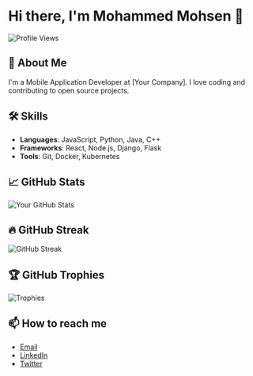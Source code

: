 # Hi there, I'm Mohammed Mohsen 👋

![Profile Views](https://komarev.com/ghpvc/?username=MuhDev&color=green)

## 🚀 About Me
I'm a  Mobile Application Developer at [Your Company]. I love coding and contributing to open source projects.

## 🛠️ Skills
- **Languages**: JavaScript, Python, Java, C++
- **Frameworks**: React, Node.js, Django, Flask
- **Tools**: Git, Docker, Kubernetes

## 📈 GitHub Stats
![Your GitHub Stats](https://github-readme-stats.vercel.app/api?username=MuhDev&show_icons=true&theme=radical)

## 🔥 GitHub Streak
![GitHub Streak](https://github-readme-streak-stats.herokuapp.com/?user=MuhDev&theme=radical)

## 🏆 GitHub Trophies
![Trophies](https://github-profile-trophy.vercel.app/?username=MuhDev&theme=radical)

## 📫 How to reach me
- [Email](mailto:your-email@example.com)
- [LinkedIn](https://www.linkedin.com/in/your-profile/)
- [Twitter](https://twitter.com/your-profile)
